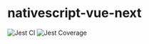 # nativescript-vue-next 

![Jest CI](https://github.com/rigor789/nativescript-vue-next/workflows/Jest%20CI/badge.svg?branch=master)
![Jest Coverage](https://coverage.nativescript-vue.org/badge.svg)
